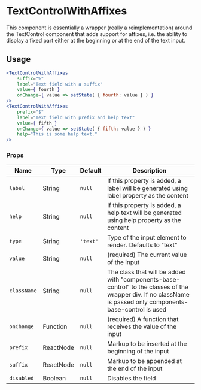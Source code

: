 TextControlWithAffixes
===

This component is essentially a wrapper (really a reimplementation) around the
TextControl component that adds support for affixes, i.e. the ability to display
a fixed part either at the beginning or at the end of the text input.

## Usage

```jsx
<TextControlWithAffixes
    suffix="%"
    label="Text field with a suffix"
    value={ fourth }
    onChange={ value => setState( { fourth: value } ) }
/>
<TextControlWithAffixes
    prefix="$"
    label="Text field with prefix and help text"
    value={ fifth }
    onChange={ value => setState( { fifth: value } ) }
    help="This is some help text."
/>
```

### Props

Name | Type | Default | Description
--- | --- | --- | ---
`label` | String | `null` | If this property is added, a label will be generated using label property as the content
`help` | String | `null` | If this property is added, a help text will be generated using help property as the content
`type` | String | `'text'` | Type of the input element to render. Defaults to "text"
`value` | String | `null` | (required) The current value of the input
`className` | String | `null` | The class that will be added with "components-base-control" to the classes of the wrapper div. If no className is passed only components-base-control is used
`onChange` | Function | `null` | (required) A function that receives the value of the input
`prefix` | ReactNode | `null` | Markup to be inserted at the beginning of the input
`suffix` | ReactNode | `null` | Markup to be appended at the end of the input
`disabled` | Boolean | `null` | Disables the field

